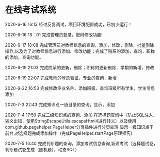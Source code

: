 # 在线考试系统
2020-6-16 16:13 经过反复调试，项目环境配置成功，已初步运行！


2020-6-16 18：01 完成管理员登录，密码修改功能!


2020-6-17 18:08 完成管理员对教师信息的查询，添加，修改，删除，批量删除操作,以及为了对教师信息进行添加、修改功能；完成了院系的添加，查询，职称的添加，查询功能。


2020-6-19 21:03 完成院系的更新，删除；职称的更新删除，学期的新增，修改


2020-6-19 22:07 完成教师的登录验证，专业的查询，新增


2020-6-22 16:53 完成修改专业名称、添加班级、查询班级所有学生，学生信息添加


2020-7-3 22:43 完成知识点一级目录的查询，显示，添加


2020-7-4 17:50 完成二级知识点的查询、添加
在选择题查询中（防止SQL注入，转义出错，使用StringEscapeUtils.escapeHtml4进行转义）以及使用com.github.pagehelper.PageHelper分页插件进行分页处理
显示一级知识点于前台,对选择题完成添加操作（完成PageHelper.startPage原理探究）


2020-7-5 16:40 完成判断题的查询，添加考试信息查询,新建考试（选择题试卷，判断题试卷生成（随机题），动态SQL）
